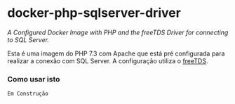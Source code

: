 # docker-php-sqlserver-driver
*A Configured Docker Image with PHP and the freeTDS Driver for connecting to SQL Server.*

Esta é uma imagem do PHP 7.3 com Apache que está pré configurada para realizar a conexão com SQL Server. A configuração utiliza o [freeTDS](http://www.freetds.org/).

### Como usar isto

```Em Construção```
